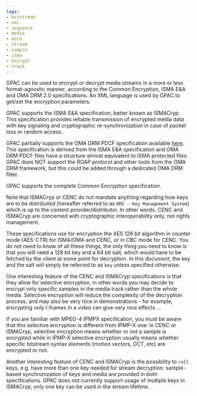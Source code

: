 ```yaml
---
tags:
- bitstream
- xml
- sequence
- media
- data
- stream
- sample
- isma
- encrypt
- track
---
```



GPAC can be used to encrypt or decrypt media streams in a more or less format-agnostic manner, according to the Common Encryption, ISMA E&A and OMA DRM 2.0 specifications. An XML language is used by GPAC to get/set the encryption parameters.

GPAC supports the ISMA E&A specification, better known as ISMACryp. This specification provides reliable transmission of encrypted media data with key signaling and cryptographic re-synchronization in case of packet loss or random access.

GPAC partially supports the OMA DRM PDCF specification available [here](https://www.openmobilealliance.org/release/DRM/V2_1_2-20110531-A/OMA-TS-DRM_DCF-V2_1-20081014-A.pdf). This specification is derived from the ISMA E&A specification and OMA DRM PDCF files have a structure almost equivalent to ISMA protected files. GPAC does NOT support the ROAP protocol and other tools from the OMA DRM framework, but this could be added through a dedicated OMA DRM filter.

GPAC supports the complete Common Encryption specification. 

Note that ISMACryp or CENC do not mandate anything regarding how keys are to be distributed (hereafter referred to as `KMS - Key Management System`) which is up to the content provider/distributor. In other words, CENC and ISMACryp are concerned with cryptographic interoperability only, not rights management.

These specifications use for encryption the AES 128 bit algorithm in counter mode (AES-CTR) for ISMA/OMA and CENC, or in CBC mode for CENC. You do not need to know of all these things, the only thing you need to know is that you will need a 128 bit key and a 64 bit salt, which would have to be fetched by the client at some point for decryption. In this document, the key and the salt will simply be referred to as `key` unless specified otherwise.

One interesting feature of the CENC and ISMACryp specifications is that they allow for selective encryption, in other words you may decide to encrypt only specific samples in the media track rather than the whole media. Selective encryption will reduce the complexity of the decryption process, and may also be very nice in demonstrations - for example, encrypting only I-frames in a video can give very nice effects ...

If you are familiar with MPEG-4 IPMPX specification, you must be aware that this selective encryption is different from IPMP-X one: in CENC or ISMACryp, selective encryption means whether or not a sample is encrypted while in IPMP-X selective encryption usually means whether specific bitstream syntax elements (motion vectors, DCT, etc) are encrypted or not.

Another interesting feature of CENC and ISMACryp is the possibility to `roll` keys, e.g. have more than one key needed for stream decryption: sample-based synchronization of keys and media are provided in both specifications. GPAC does not currently support usage of multiple keys in ISMACryp, only one key can be used in the stream lifetime.
